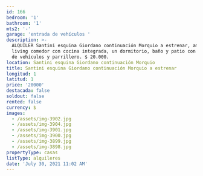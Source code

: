 ```yaml
---
id: 166
bedroom: '1'
bathroom: '1'
mts2: '-'
garage: 'entrada de vehículos '
description: >-
  ALQUILER Santini esquina Giordano continuación Morquio a estrenar, amplio
  living comedor con cocina integrada, un dormitorio, baño y patio con entrada
  de vehículos y parrillero. $ 20.000.
location: Santini esquina Giordano continuación Morquio
title: Santini esquina Giordano continuación Morquio a estrenar
longitud: 1
latitud: 1
price: '20000'
destacada: false
soldout: false
rented: false
currency: $
images:
  - /assets/img-3902.jpg
  - /assets/img-3904.jpg
  - /assets/img-3901.jpg
  - /assets/img-3900.jpg
  - /assets/img-3899.jpg
  - /assets/img-3898.jpg
propertyType: casas
listType: alquileres
date: 'July 30, 2021 11:02 AM'
---
```


